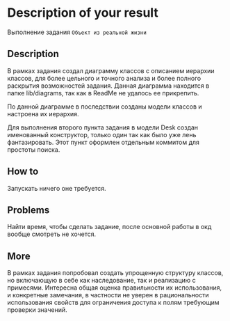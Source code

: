 # Description of your result

Выполнение задания ```Объект из реальной жизни```

## Description

В рамках задания создал диаграмму классов с описанием иерархии классов, для более цельного и точного
анализа и более полного раскрытия возможностей задания. Данная диаграмма находится в папке lib/diagrams, так как в
ReadMe не удалось ее прикрепить.

По данной диаграмме в последствии созданы модели классов и настроена их иерархия.

Для выполнения второго пункта задания в модели Desk создан именованный конструктор, только один так как было уже лень
фантазировать. Этот пункт оформлен отдельным коммитом для простоты поиска.

## How to

Запускать ничего оне требуется.

## Problems

Найти время, чтобы сделать задание, после основной работы в окд вообще смотреть не хочется.

## More

В рамках задания попробовал создать упрощенную структуру классов, но включающую в себе как наследование, так и
реализацию
с примесями. Интересна общая оценка правильности их использования, и конкретные замечания, в частности не уверен в
рациональности использования свойств для ограничения доступа к полям требующим проверки значений.

